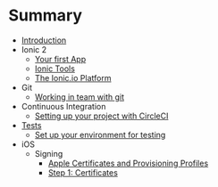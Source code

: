 # Summary

* [Introduction](README.md)
* Ionic 2
  * [Your first App](ionic/ionic_1.md)
  * [Ionic Tools](ionic/ionic_2.md)
  * [The Ionic.io Platform](ionic/ionic_3.md)
* Git
  * [Working in team with git](git/git_1.md)
* Continuous Integration
  * [Setting up your project with CircleCI](ci/ci_1.md)
* [Tests](tests_setup.md)
   * [Set up your environment for testing](tests/tests_1.md)
* iOS
  * Signing
    * [Apple Certificates and Provisioning Profiles](ios/ios_signing/ios_signing_1.md)
    * [Step 1: Certificates](ios/ios_signing/ios_signing_2.md)
